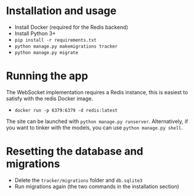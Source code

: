 # Installation and usage

- Install Docker (required for the Redis backend)
- Install Python 3+
- `pip install -r requirements.txt`
- `python manage.py makemigrations tracker`
- `python manage.py migrate`

# Running the app

The WebSocket implementation requires a Redis instance, this is easiest to satisfy with the redis Docker image.

- `docker run -p 6379:6379 -d redis:latest`

The site can be launched with `python manage.py runserver`.
Alternatively, if you want to tinker with the models, you can use `python manage.py shell`.

# Resetting the database and migrations

- Delete the `tracker/migrations` folder and `db.sqlite3`
- Run migrations again (the two commands in the installation section)
